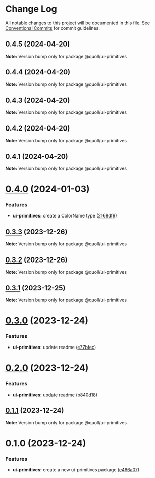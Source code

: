 # Change Log

All notable changes to this project will be documented in this file.
See [Conventional Commits](https://conventionalcommits.org) for commit guidelines.

## 0.4.5 (2024-04-20)

**Note:** Version bump only for package @quoll/ui-primitives

## 0.4.4 (2024-04-20)

**Note:** Version bump only for package @quoll/ui-primitives

## 0.4.3 (2024-04-20)

**Note:** Version bump only for package @quoll/ui-primitives

## 0.4.2 (2024-04-20)

**Note:** Version bump only for package @quoll/ui-primitives

## 0.4.1 (2024-04-20)

**Note:** Version bump only for package @quoll/ui-primitives

# [0.4.0](https://github.com/mzogheib/quoll/compare/@quoll/ui-primitives@0.3.3...@quoll/ui-primitives@0.4.0) (2024-01-03)

### Features

- **ui-primitives:** create a ColorName type ([2168df9](https://github.com/mzogheib/quoll/commit/2168df92b57a5d3a6c3934078915a188fa34e336))

## [0.3.3](https://github.com/mzogheib/quoll/compare/@quoll/ui-primitives@0.3.2...@quoll/ui-primitives@0.3.3) (2023-12-26)

**Note:** Version bump only for package @quoll/ui-primitives

## [0.3.2](https://github.com/mzogheib/quoll/compare/@quoll/ui-primitives@0.3.1...@quoll/ui-primitives@0.3.2) (2023-12-26)

**Note:** Version bump only for package @quoll/ui-primitives

## [0.3.1](https://github.com/mzogheib/quoll/compare/@quoll/ui-primitives@0.3.0...@quoll/ui-primitives@0.3.1) (2023-12-25)

**Note:** Version bump only for package @quoll/ui-primitives

# [0.3.0](https://github.com/mzogheib/quoll/compare/@quoll/ui-primitives@0.2.0...@quoll/ui-primitives@0.3.0) (2023-12-24)

### Features

- **ui-primitives:** update readme ([e77bfec](https://github.com/mzogheib/quoll/commit/e77bfec283d362ca7d299ea70c709ca722842b94))

# [0.2.0](https://github.com/mzogheib/quoll/compare/@quoll/ui-primitives@0.1.1...@quoll/ui-primitives@0.2.0) (2023-12-24)

### Features

- **ui-primitives:** update readme ([b840d18](https://github.com/mzogheib/quoll/commit/b840d184ea1b313a629b9aceba13a4626edaa854))

## [0.1.1](https://github.com/mzogheib/quoll/compare/@quoll/ui-primitives@0.1.0...@quoll/ui-primitives@0.1.1) (2023-12-24)

**Note:** Version bump only for package @quoll/ui-primitives

# 0.1.0 (2023-12-24)

### Features

- **ui-primitives:** create a new ui-primitives package ([e466a07](https://github.com/mzogheib/quoll/commit/e466a07dafa7e3116789ebe3f7fcffb4b2e493e0))
